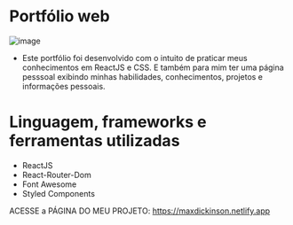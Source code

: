 # Portfólio web

![image](https://user-images.githubusercontent.com/59968647/86639998-4621f000-bfb0-11ea-89cf-e038c4304f11.png)

- Este portfólio foi desenvolvido com o intuito de praticar meus conhecimentos em ReactJS e CSS. E também para mim ter uma página pesssoal exibindo minhas habilidades, conhecimentos, projetos e informações pessoais.

# Linguagem, frameworks e ferramentas utilizadas

- ReactJS
- React-Router-Dom
- Font Awesome
- Styled Components

ACESSE a PÁGINA DO MEU PROJETO: https://maxdickinson.netlify.app


